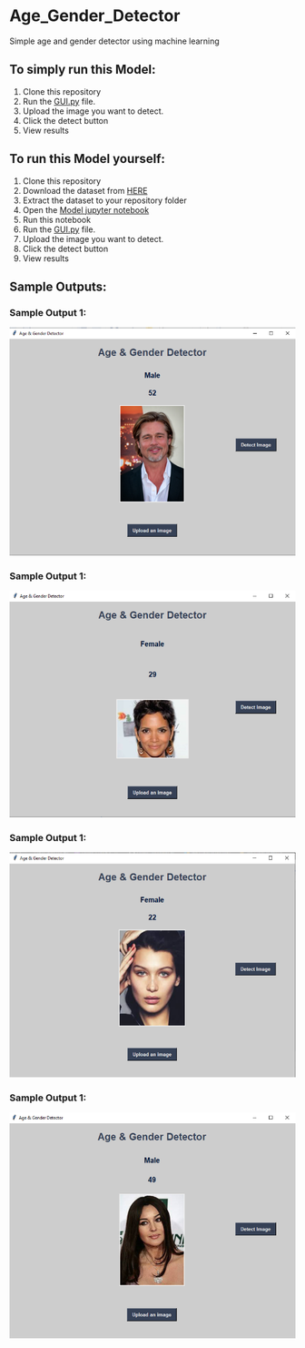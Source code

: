 # Age_Gender_Detector
Simple age and gender detector using machine learning
## To simply run this Model:
1. Clone this repository
2. Run the [GUI.py](https://github.com/vanshk2001/Age_Gender_Detector/blob/main/GUI.py) file.
3. Upload the image you want to detect.
4. Click the detect button
5. View results

## To run this Model yourself:
1. Clone this repository
2. Download the dataset from [HERE](https://www.kaggle.com/datasets/jangedoo/utkface-new)
3. Extract the dataset to your repository folder
4. Open the [Model jupyter notebook](https://github.com/vanshk2001/Age_Gender_Detector/blob/main/Age%20%26%20Gender%20Detection.ipynb)
5. Run this notebook
6. Run the [GUI.py](https://github.com/vanshk2001/Age_Gender_Detector/blob/main/GUI.py) file.
7. Upload the image you want to detect.
8. Click the detect button
9. View results

## Sample Outputs:
### Sample Output 1:
![Sample Output 1](https://github.com/vanshk2001/Age_Gender_Detector/blob/main/Sample_Output1.jpg.png)
### Sample Output 1:
![Sample Output 2](https://github.com/vanshk2001/Age_Gender_Detector/blob/main/Sample_Output2.jpg.png)
### Sample Output 1:
![Sample Output 3](https://github.com/vanshk2001/Age_Gender_Detector/blob/main/Sample_Output3.jpg.png)
### Sample Output 1:
![Sample Output 4](https://github.com/vanshk2001/Age_Gender_Detector/blob/main/Sample_Output4.jpg.png)
